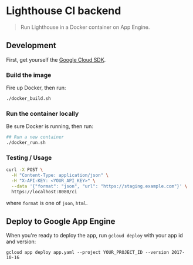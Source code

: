 # Lighthouse CI backend

> Run Lighthouse in a Docker container on App Engine.

## Development

First, get yourself the [Google Cloud SDK](https://cloud.google.com/sdk/).

### Build the image

Fire up Docker, then run:

```bash
./docker_build.sh
```

### Run the container locally

Be sure Docker is running, then run:

```bash
## Run a new container
./docker_run.sh
```

### Testing / Usage

```bash
curl -X POST \
  -H "Content-Type: application/json" \
  -H "X-API-KEY: <YOUR_API_KEY>" \
  --data '{"format": "json", "url": "https://staging.example.com"}' \
  https://localhost:8080/ci
```

where `format` is one of `json`, `html`.

## Deploy to Google App Engine

When you're ready to deploy the app, run  `gcloud deploy` with your app id and version:

```
gcloud app deploy app.yaml --project YOUR_PROJECT_ID --version 2017-10-16
```
